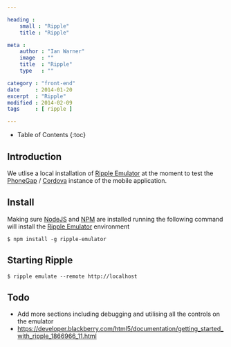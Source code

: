 ```yaml
---

heading :
    small : "Ripple"
    title : "Ripple"

meta :
    author : "Ian Warner"
    image  : ""
    title  : "Ripple"
    type   : ""

category : "front-end"
date     : 2014-01-20
excerpt  : "Ripple"
modified : 2014-02-09
tags     : [ ripple ]

---
```


* Table of Contents
{:toc}

## Introduction

We utlise a local installation of [Ripple Emulator][] at the moment to test the [PhoneGap][] / [Cordova][]
instance of the mobile application.

## Install

Making sure [NodeJS][] and [NPM][] are installed running the following command will install
the [Ripple Emulator][] environment

    $ npm install -g ripple-emulator

## Starting Ripple

    $ ripple emulate --remote http://localhost

## Todo

* Add more sections including debugging and utilising all the controls on the emulator
* https://developer.blackberry.com/html5/documentation/getting_started_with_ripple_1866966_11.html

[PhoneGap]:http://phonegap.com/
[Cordova]:http://cordova.apache.org/
[Ripple Emulator]:https://npmjs.org/package/ripple-emulator
[NPM]:https://npmjs.org/
[NodeJS]:http://nodejs.org/